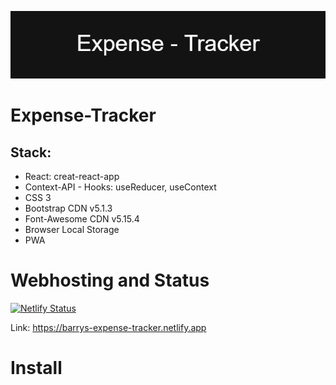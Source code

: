![](assets/Expense_-_Tracker.png)

# Expense-Tracker

## Stack:

-   React: creat-react-app
-   Context-API - Hooks: useReducer, useContext
-   CSS 3
-   Bootstrap CDN v5.1.3
-   Font-Awesome CDN v5.15.4
-   Browser Local Storage
-   PWA

# Webhosting and Status

[![Netlify Status](https://api.netlify.com/api/v1/badges/87d9a805-2a2c-4747-9adb-afa14cf12eea/deploy-status)](https://app.netlify.com/sites/barrys-expense-tracker/deploys)

Link: https://barrys-expense-tracker.netlify.app

# Install
